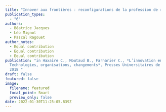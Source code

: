 ```yaml
---
title: "Innover aux frontières : reconfigurations de la profession de radiologue"
publication_types:
  - "6"
authors:
  - Béatrice Jacques
  - Léo Mignot
  - Pascal Ragouet
author_notes:
  - Equal contribution
  - Equal contribution
  - Equal contribution
publication: "in Haxaire C., Moutaud B., Farnarier C., *L’innovation en santé.
  Technologies, organisations, changements*, Presses Universitaires de Rennes,
  2018 "
draft: false
featured: false
image:
  filename: featured
  focal_point: Smart
  preview_only: false
date: 2022-01-30T11:25:05.839Z
---
```


